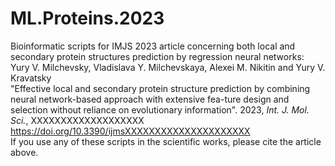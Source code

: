 # ML.Proteins.2023
Bioinformatic scripts for IMJS 2023 article concerning both local and secondary protein structures prediction by regression neural networks: 
<br>Yury V. Milchevsky, Vladislava Y. Milchevskaya, Alexei M. Nikitin and Yury V. Kravatsky
<br>"Effective local and secondary protein structure prediction by combining neural network-based approach with extensive fea-ture design and selection without reliance on evolutionary information". 2023, <I>Int. J. Mol. Sci.</I>, XXXXXXXXXXXXXXXXXXX
<br>https://doi.org/10.3390/ijmsXXXXXXXXXXXXXXXXXXXXX
<br>If you use any of these scripts in the scientific works, please cite the article above.
